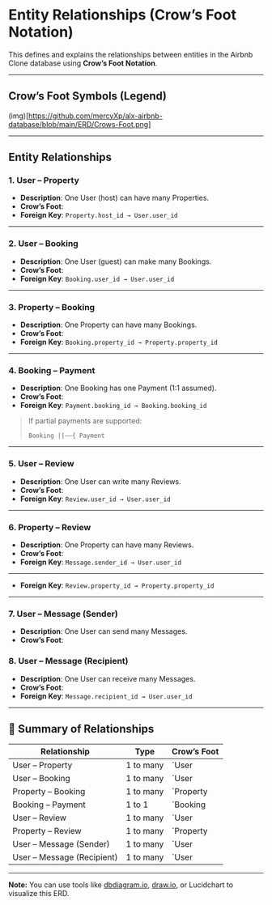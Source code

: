 # Entity Relationships (Crow’s Foot Notation)

This defines and explains the relationships between entities in the Airbnb Clone database using **Crow’s Foot Notation**.

---

## Crow’s Foot Symbols (Legend)
(img)[https://github.com/mercyXp/alx-airbnb-database/blob/main/ERD/Crows-Foot.png]

---

## Entity Relationships

### 1. User – Property
- **Description**: One User (host) can have many Properties.
- **Crow’s Foot**:  
- **Foreign Key**: `Property.host_id → User.user_id`

---

### 2. User – Booking
- **Description**: One User (guest) can make many Bookings.
- **Crow’s Foot**:  
- **Foreign Key**: `Booking.user_id → User.user_id`

---

### 3. Property – Booking
- **Description**: One Property can have many Bookings.
- **Crow’s Foot**:  
- **Foreign Key**: `Booking.property_id → Property.property_id`

---

### 4. Booking – Payment
- **Description**: One Booking has one Payment (1:1 assumed).
- **Crow’s Foot**:  
- **Foreign Key**: `Payment.booking_id → Booking.booking_id`

> If partial payments are supported:
> ```
> Booking ||——{ Payment
> ```

---

### 5. User – Review
- **Description**: One User can write many Reviews.
- **Crow’s Foot**:  
- **Foreign Key**: `Review.user_id → User.user_id`

---

### 6. Property – Review
- **Description**: One Property can have many Reviews.
- **Crow’s Foot**:  
- **Foreign Key**: `Message.sender_id → User.user_id`

---
- **Foreign Key**: `Review.property_id → Property.property_id`

---

### 7. User – Message (Sender)
- **Description**: One User can send many Messages.
- **Crow’s Foot**:  

### 8. User – Message (Recipient)
- **Description**: One User can receive many Messages.
- **Crow’s Foot**:  
- **Foreign Key**: `Message.recipient_id → User.user_id`

---

## 📌 Summary of Relationships

| Relationship              | Type      | Crow’s Foot               |
|---------------------------|-----------|----------------------------|
| User – Property           | 1 to many | `User ||——{ Property`     |
| User – Booking            | 1 to many | `User ||——{ Booking`      |
| Property – Booking        | 1 to many | `Property ||——{ Booking`  |
| Booking – Payment         | 1 to 1    | `Booking ||——|| Payment`  |
| User – Review             | 1 to many | `User ||——{ Review`       |
| Property – Review         | 1 to many | `Property ||——{ Review`   |
| User – Message (Sender)   | 1 to many | `User ||——{ Message`      |
| User – Message (Recipient)| 1 to many | `User ||——{ Message`      |

---

**Note:** You can use tools like [dbdiagram.io](https://dbdiagram.io), [draw.io](https://app.diagrams.net/), or Lucidchart to visualize this ERD.
